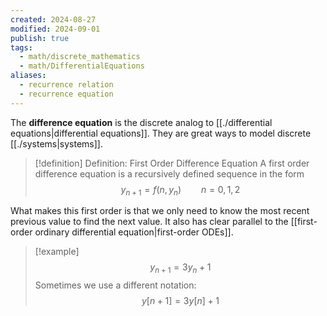 ```yaml
---
created: 2024-08-27
modified: 2024-09-01
publish: true
tags:
  - math/discrete_mathematics
  - math/DifferentialEquations
aliases:
  - recurrence relation
  - recurrence equation
---
```


The **difference equation** is the discrete analog to [[./differential equations|differential equations]]. They are great ways to model discrete [[./systems|systems]].

> [!definition] Definition: First Order Difference Equation
> A first order difference equation is a recursively defined sequence in the form
> $$
y_{n+1} = f(n, y_{n}) \qquad n = 0, 1, 2
> $$

What makes this first order is that we only need to know the most recent previous value to find the next value. It also has clear parallel to the [[first-order ordinary differential equation|first-order ODEs]].

> [!example]
> $$
> y_{n+1} = 3y_n + 1
> $$
> Sometimes we use a different notation:
> $$
> y[n + 1] = 3y[n] + 1
> $$
